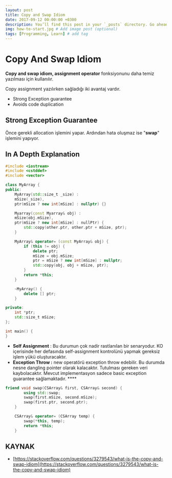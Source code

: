 ```yaml
---
layout: post
title: Copy and Swap Idiom
date: 2017-09-12 00:00:00 +0300
description: You’ll find this post in your `_posts` directory. Go ahead and edit it and re-build the site to see your changes. # Add post description (optional)
img: how-to-start.jpg # Add image post (optional)
tags: [Programming, Learn] # add tag
---
```

# Copy And Swap Idiom

**Copy and swap idiom, assignment operator** fonksiyonunu daha temiz yazılması için kullanılır.

Copy assignment yazılırken sağladığı iki avantaj vardır.

- Strong Exception guarantee
- Avoids code duplication

## Strong Exception Guarantee

Önce gerekli allocation işlemini yapar.  Ardından hata oluşmaz ise "**swap**" işlemini yapıyor.

## In A Depth Explanation

```cpp
#include <iostream>
#include <cstddef>
#include <vector>

class MyArray {
public:
    MyArray(std::size_t _size) :
    mSize(_size),
    ptr(mSize ? new int[mSize] : nullptr) {}

    Myarray(const Myarray& obj) :
    mSize(obj.mSize),
    ptr(mSize ? new int[mSize] : nullPtr) {
        std::copy(other.ptr, other.ptr + mSize, ptr);
    } 

    MyArray& operator= (const MyArray& obj) {
        if (this != obj) {
            delete ptr;
            mSize = obj.mSize;
            ptr = mSize ? new int[mSize] : nullptr;
            std::copy(obj, obj + mSize, ptr);
        }
        return *this;
    }

    ~MyArray() {
        delete [] ptr;
    }

private:
    int *ptr;
    std::size_t mSize;
};

int main() {
}
```

- **Self Assignment** : Bu durumun çok nadir rastlanılan bir senaryodur. KO içerisinde her defasında self-assignment kontrolünü yapmak gereksiz işlem yükü oluşturacaktır.
- **Exception Throw :** new operatörü exception throw edebilir. Bu durumda nesne dangling pointer olarak kalacaktır. Tutulması gereken veri kaybolacaktır. Mevcut implementasyon sadece basic exception guarantee sağlamaktadır.  ****

```cpp
friend void swap(CSArray& first, CSArray& second) {
        using std::swap;
        swap(first.mSize, second.mSize);
        swap(first.ptr, second.ptr);
    }

    CSArray& operator= (CSArray temp) {
        swap(*this, temp);
        return *this;
    }
```

## KAYNAK

- [https://stackoverflow.com/questions/3279543/what-is-the-copy-and-swap-idiom](https://stackoverflow.com/questions/3279543/what-is-the-copy-and-swap-idiom)
